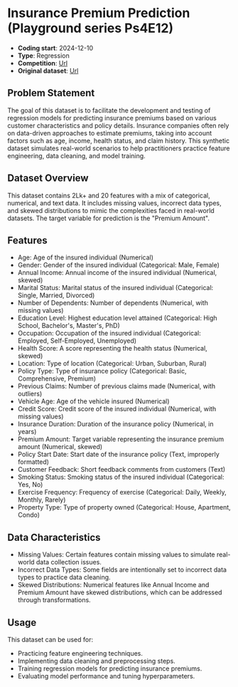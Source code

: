 # Insurance Premium Prediction (Playground series Ps4E12)

- **Coding start**: 2024-12-10
- **Type**: Regression
- **Competition**: [Url](https://www.kaggle.com/competitions/playground-series-s4e12/data)
- **Original dataset**: [Url](https://www.kaggle.com/datasets/schran/insurance-premium-prediction)

## Problem Statement

The goal of this dataset is to facilitate the development and testing of regression models for predicting insurance premiums based on various customer characteristics and policy details. Insurance companies often rely on data-driven approaches to estimate premiums, taking into account factors such as age, income, health status, and claim history. This synthetic dataset simulates real-world scenarios to help practitioners practice feature engineering, data cleaning, and model training.

## Dataset Overview

This dataset contains 2Lk+ and 20 features with a mix of categorical, numerical, and text data. It includes missing values, incorrect data types, and skewed distributions to mimic the complexities faced in real-world datasets. The target variable for prediction is the "Premium Amount".

## Features

- Age: Age of the insured individual (Numerical)
- Gender: Gender of the insured individual (Categorical: Male, Female)
- Annual Income: Annual income of the insured individual (Numerical, skewed)
- Marital Status: Marital status of the insured individual (Categorical: Single, Married, Divorced)
- Number of Dependents: Number of dependents (Numerical, with missing values)
- Education Level: Highest education level attained (Categorical: High School, Bachelor's, Master's, PhD)
- Occupation: Occupation of the insured individual (Categorical: Employed, Self-Employed, Unemployed)
- Health Score: A score representing the health status (Numerical, skewed)
- Location: Type of location (Categorical: Urban, Suburban, Rural)
- Policy Type: Type of insurance policy (Categorical: Basic, Comprehensive, Premium)
- Previous Claims: Number of previous claims made (Numerical, with outliers)
- Vehicle Age: Age of the vehicle insured (Numerical)
- Credit Score: Credit score of the insured individual (Numerical, with missing values)
- Insurance Duration: Duration of the insurance policy (Numerical, in years)
- Premium Amount: Target variable representing the insurance premium amount (Numerical, skewed)
- Policy Start Date: Start date of the insurance policy (Text, improperly formatted)
- Customer Feedback: Short feedback comments from customers (Text)
- Smoking Status: Smoking status of the insured individual (Categorical: Yes, No)
- Exercise Frequency: Frequency of exercise (Categorical: Daily, Weekly, Monthly, Rarely)
- Property Type: Type of property owned (Categorical: House, Apartment, Condo)

## Data Characteristics

- Missing Values: Certain features contain missing values to simulate real-world data collection issues.
- Incorrect Data Types: Some fields are intentionally set to incorrect data types to practice data cleaning.
- Skewed Distributions: Numerical features like Annual Income and Premium Amount have skewed distributions, which can be addressed through transformations.

## Usage

This dataset can be used for:

- Practicing feature engineering techniques.
- Implementing data cleaning and preprocessing steps.
- Training regression models for predicting insurance premiums.
- Evaluating model performance and tuning hyperparameters.
